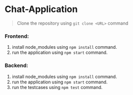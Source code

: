 # Chat-Application

> Clone the repository using `git clone <URL>` command
### Frontend:
1. install node_modules using `npm install` command.
2. run the application using `npm start` command.

### Backend:
1. install node_modules using `npm install` command.
2. run the application using `npm start` command.
3. run the testcases using `npm test` command.
